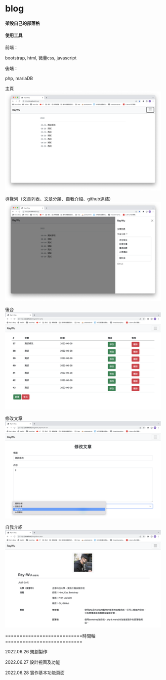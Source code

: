 # blog

#### 架設自己的部落格

#### 使用工具

<p>前端：</p>
<p>bootstrap, html, 微量css, javascript</p>
<p>後端：</p>
<p>php, mariaDB</p>

主頁
![image](https://github.com/Hack-Ray/Ray-s-Blog/blob/master/photos/%E4%B8%BB%E9%A0%81.png)

導覽列（文章列表、文章分類、自我介紹、github連結）
![image](https://github.com/Hack-Ray/Ray-s-Blog/blob/master/photos/%E5%B0%8E%E8%A6%BD%E5%88%97%E5%8A%9F%E8%83%BD.png)

後台
![image](https://github.com/Hack-Ray/Ray-s-Blog/blob/master/photos/%E5%BE%8C%E5%8F%B0%E9%A0%81%E9%9D%A2.png)

修改文章
![image](https://github.com/Hack-Ray/Ray-s-Blog/blob/master/photos/%E4%BF%AE%E6%94%B9%E6%96%87%E7%AB%A0%E9%A0%81%E9%9D%A2.png)

自我介紹
![image](https://github.com/Hack-Ray/Ray-s-Blog/blob/master/photos/%E8%87%AA%E6%88%91%E4%BB%8B%E7%B4%B9%E9%A0%81%E9%9D%A2.png)

===========================時間軸===========================

2022.06.26 規劃製作

2022.06.27 設計視圖及功能

2022.06.28 實作基本功能頁面